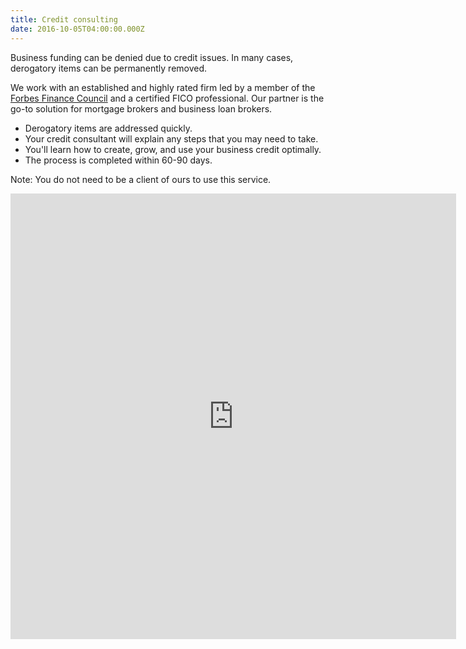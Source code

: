 ```yaml
---
title: Credit consulting
date: 2016-10-05T04:00:00.000Z
---
```

Business funding can be denied due to credit issues. In many cases, derogatory items can be permanently removed. 

We work with an established and highly rated firm led by a member of the <a href="https://forbesfinancecouncil.com/" target="blank">Forbes Finance Council</a> and a certified FICO professional. Our partner is the go-to solution for mortgage brokers and business loan brokers.

* Derogatory items are addressed quickly.
* Your credit consultant will explain any steps that you may need to take.
* You'll learn how to create, grow, and use your business credit optimally.
* The process is completed within 60-90 days.

Note: You do not need to be a client of ours to use this service.

<iframe class="webform-frame" name="frame_lead" id="frame_lead"
                src="https://www.secureclientaccess.com/weblead/post/4q6n4q784q7n49794r6n5533/Svyy bhg guvf sbez sbe n serr Perqvg Ercnve pbafhygngvba/en/3362"
                height="713"  width="713"
                style="background:white"  frameborder="0" ></iframe>
